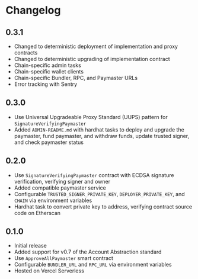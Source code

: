 # Changelog

## 0.3.1

- Changed to deterministic deployment of implementation and proxy contracts
- Changed to deterministic upgrading of implementation contract
- Chain-specific admin tasks
- Chain-specific wallet clients
- Chain-specific Bundler, RPC, and Paymaster URLs
- Error tracking with Sentry

## 0.3.0

- Use Universal Upgradeable Proxy Standard (UUPS) pattern for `SignatureVerifyingPaymaster`
- Added `ADMIN-README.md` with hardhat tasks to deploy and upgrade the paymaster, fund paymaster, and withdraw funds, update trusted signer, and check paymaster status

## 0.2.0

- Use `SignatureVerifyingPaymaster` contract with ECDSA signature verification, verifying signer and owner
- Added compatible paymaster service
- Configurable `TRUSTED_SIGNER_PRIVATE_KEY`, `DEPLOYER_PRIVATE_KEY`, and `CHAIN` via environment variables
- Hardhat task to convert private key to address, verifying contract source code on Etherscan

## 0.1.0

- Initial release
- Added support for v0.7 of the Account Abstraction standard
- Use `ApproveAllPaymaster` smart contract
- Configurable `BUNDLER_URL` and `RPC_URL` via environment variables
- Hosted on Vercel Serverless
